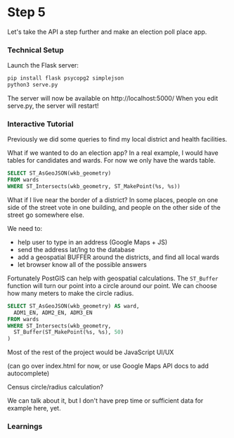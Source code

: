# Step 5

Let's take the API a step further and make an election poll place app.

### Technical Setup

Launch the Flask server:

```bash
pip install flask psycopg2 simplejson
python3 serve.py
```

The server will now be available on http://localhost:5000/
When you edit serve.py, the server will restart!

### Interactive Tutorial

Previously we did some queries to find my local district and health facilities.

What if we wanted to do an election app?  In a real example, I would have tables for
candidates and wards. For now we only have the wards table.

```sql
SELECT ST_AsGeoJSON(wkb_geometry)
FROM wards
WHERE ST_Intersects(wkb_geometry, ST_MakePoint(%s, %s))
```

What if I live near the border of a district? In some places, people
on one side of the street vote in one building, and people on the other side of
the street go somewhere else.

We need to:

- help user to type in an address (Google Maps + JS)
- send the address lat/lng to the database
- add a geospatial BUFFER around the districts, and find all local wards
- let browser know all of the possible answers

Fortunately PostGIS can help with geospatial calculations. The ```ST_Buffer``` function will turn our point into a circle around our point. We can choose how many meters to make the circle radius.

```sql
SELECT ST_AsGeoJSON(wkb_geometry) AS ward,
  ADM1_EN, ADM2_EN, ADM3_EN
FROM wards
WHERE ST_Intersects(wkb_geometry,
  ST_Buffer(ST_MakePoint(%s, %s), 50)
)
```

Most of the rest of the project would be JavaScript UI/UX

(can go over index.html for now, or use Google Maps API docs to add autocomplete)

Census circle/radius calculation?

We can talk about it, but I don't have prep time or sufficient data for example here, yet.

### Learnings
